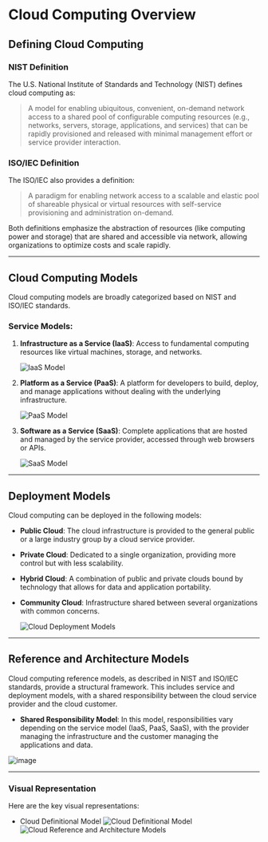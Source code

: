 # Cloud Computing Overview

## Defining Cloud Computing

### NIST Definition
The U.S. National Institute of Standards and Technology (NIST) defines cloud computing as:
> A model for enabling ubiquitous, convenient, on-demand network access to a shared pool of configurable computing resources (e.g., networks, servers, storage, applications, and services) that can be rapidly provisioned and released with minimal management effort or service provider interaction.

### ISO/IEC Definition
The ISO/IEC also provides a definition:
> A paradigm for enabling network access to a scalable and elastic pool of shareable physical or virtual resources with self-service provisioning and administration on-demand.

Both definitions emphasize the abstraction of resources (like computing power and storage) that are shared and accessible via network, allowing organizations to optimize costs and scale rapidly.

---

## Cloud Computing Models

Cloud computing models are broadly categorized based on NIST and ISO/IEC standards.

### Service Models:
1. **Infrastructure as a Service (IaaS)**: Access to fundamental computing resources like virtual machines, storage, and networks.

   ![IaaS Model](https://github.com/user-attachments/assets/0a501357-3ad8-468f-8e0e-d489828a23d4)

2. **Platform as a Service (PaaS)**: A platform for developers to build, deploy, and manage applications without dealing with the underlying infrastructure.

   ![PaaS Model](https://github.com/user-attachments/assets/cf47ffae-df10-40b6-8b1d-b08c38153e0e)

3. **Software as a Service (SaaS)**: Complete applications that are hosted and managed by the service provider, accessed through web browsers or APIs.

   ![SaaS Model](https://github.com/user-attachments/assets/63df518d-6fcc-46da-a046-cdcdc366520d)

---

## Deployment Models

Cloud computing can be deployed in the following models:
- **Public Cloud**: The cloud infrastructure is provided to the general public or a large industry group by a cloud service provider.
- **Private Cloud**: Dedicated to a single organization, providing more control but with less scalability.
- **Hybrid Cloud**: A combination of public and private clouds bound by technology that allows for data and application portability.
- **Community Cloud**: Infrastructure shared between several organizations with common concerns.

   ![Cloud Deployment Models](https://github.com/user-attachments/assets/7cda62e0-2fb7-43e0-94d8-d711dbdd4afc)

---

## Reference and Architecture Models

Cloud computing reference models, as described in NIST and ISO/IEC standards, provide a structural framework. This includes service and deployment models, with a shared responsibility between the cloud service provider and the cloud customer.

- **Shared Responsibility Model**: In this model, responsibilities vary depending on the service model (IaaS, PaaS, SaaS), with the provider managing the infrastructure and the customer managing the applications and data.

![image](https://github.com/user-attachments/assets/9b2be3c7-f038-4736-99ff-00fd89064fae)


---

### Visual Representation
Here are the key visual representations:
- Cloud Definitional Model
   ![Cloud Definitional Model](https://github.com/user-attachments/assets/56fe7a33-61cb-4d52-a4b7-5c336880de1a)
     ![Cloud Reference and Architecture Models](https://github.com/user-attachments/assets/123569db-7e1d-4933-aade-458e5140d4f6)

